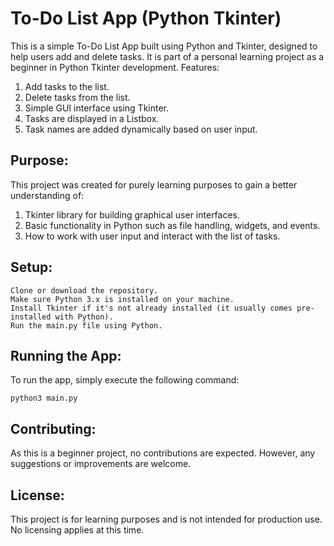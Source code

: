 # To-Do List App (Python Tkinter)

This is a simple To-Do List App built using Python and Tkinter, designed to help users add and delete tasks. It is part of a personal learning project as a beginner in Python Tkinter development.
Features:

  1. Add tasks to the list.
  2. Delete tasks from the list.
  3. Simple GUI interface using Tkinter.
  4. Tasks are displayed in a Listbox.
  5. Task names are added dynamically based on user input.

## Purpose:

This project was created for purely learning purposes to gain a better understanding of:

  1. Tkinter library for building graphical user interfaces.
  2. Basic functionality in Python such as file handling, widgets, and events.
  3. How to work with user input and interact with the list of tasks.

## Setup:

    Clone or download the repository.
    Make sure Python 3.x is installed on your machine.
    Install Tkinter if it's not already installed (it usually comes pre-installed with Python).
    Run the main.py file using Python.

## Running the App:

To run the app, simply execute the following command:
```
python3 main.py
```

## Contributing:
As this is a beginner project, no contributions are expected. However, any suggestions or improvements are welcome.

## License:
This project is for learning purposes and is not intended for production use. No licensing applies at this time.
